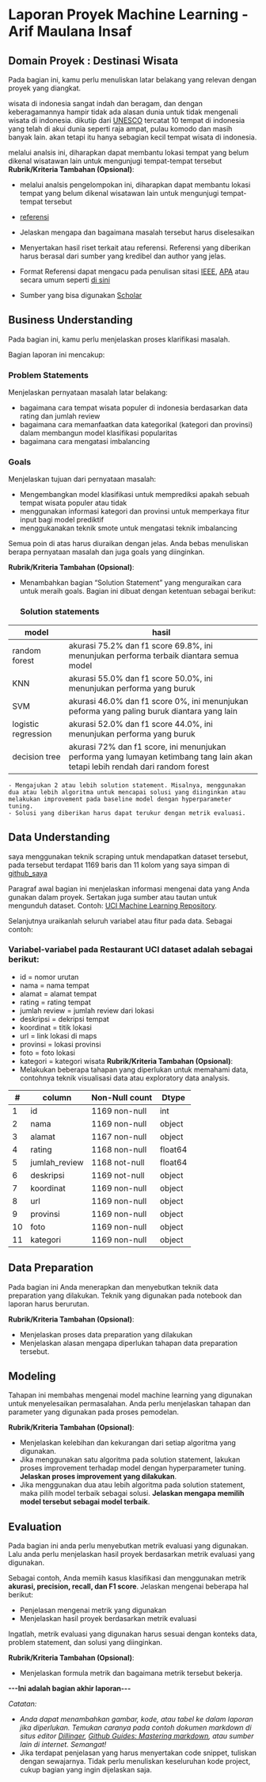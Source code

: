 # Laporan Proyek Machine Learning - Arif Maulana Insaf

## Domain Proyek : Destinasi Wisata

Pada bagian ini, kamu perlu menuliskan latar belakang yang relevan dengan proyek yang diangkat.

wisata di indonesia sangat indah dan beragam, dan dengan keberagamannya hampir tidak ada alasan dunia untuk tidak mengenali wisata di indonesia. dikutip dari [UNESCO](https://whc.unesco.org/en/statesparties/id) tercatat 10 tempat di indonesia yang telah di akui dunia seperti raja ampat, pulau komodo dan masih banyak lain. akan tetapi itu hanya sebagian kecil tempat wisata di indonesia.

melalui analsis ini, diharapkan dapat membantu lokasi tempat yang belum dikenal wisatawan lain untuk mengunjugi tempat-tempat tersebut
**Rubrik/Kriteria Tambahan (Opsional)**:
- melalui analsis pengelompokan ini, diharapkan dapat membantu lokasi tempat yang belum dikenal wisatawan lain untuk mengunjugi tempat-tempat tersebut
- [referensi](https://ejournal.stipram.ac.id/index.php/kepariwisataan/article/view/209)


- Jelaskan mengapa dan bagaimana masalah tersebut harus diselesaikan
- Menyertakan hasil riset terkait atau referensi. Referensi yang diberikan harus berasal dari sumber yang kredibel dan author yang jelas.
- Format Referensi dapat mengacu pada penulisan sitasi [IEEE](https://journals.ieeeauthorcenter.ieee.org/wp-content/uploads/sites/7/IEEE_Reference_Guide.pdf), [APA](https://www.mendeley.com/guides/apa-citation-guide/) atau secara umum seperti [di sini](https://penerbitdeepublish.com/menulis-buku-membuat-sitasi-dengan-mudah/)
- Sumber yang bisa digunakan [Scholar](https://scholar.google.com/)

## Business Understanding

Pada bagian ini, kamu perlu menjelaskan proses klarifikasi masalah.

Bagian laporan ini mencakup:

### Problem Statements

Menjelaskan pernyataan masalah latar belakang:
- bagaimana cara tempat wisata populer di indonesia berdasarkan data rating dan jumlah review
- bagaimana cara memanfaatkan data kategorikal (kategori dan provinsi) dalam membangun model klasifikasi popularitas
- bagaimana cara mengatasi imbalancing

### Goals

Menjelaskan tujuan dari pernyataan masalah:
- Mengembangkan model klasifikasi untuk memprediksi apakah sebuah tempat wisata populer atau tidak
- menggunakan informasi kategori dan provinsi untuk memperkaya fitur input bagi model prediktif
- menggukanakan teknik smote untuk mengatasi teknik imbalancing

Semua poin di atas harus diuraikan dengan jelas. Anda bebas menuliskan berapa pernyataan masalah dan juga goals yang diinginkan.

**Rubrik/Kriteria Tambahan (Opsional)**:


- Menambahkan bagian “Solution Statement” yang menguraikan cara untuk meraih goals. Bagian ini dibuat dengan ketentuan sebagai berikut: 

    ### Solution statements

|model | hasil |
|------|-------|
|random forest| akurasi 75.2% dan f1 score 69.8%, ini menunjukan performa terbaik diantara semua model|
|KNN| akurasi 55.0% dan f1 score 50.0%, ini menunjukan performa yang buruk|
|SVM| akurasi 46.0% dan f1 score 0%, ini menunjukan peforma yang paling buruk diantara yang lain|
logistic regression| akurasi 52.0% dan f1 score 44.0%, ini menunjukan  performa yang buruk|
|decision tree| akurasi 72% dan f1 score, ini menunjukan performa yang lumayan ketimbang tang lain akan tetapi lebih rendah dari random forest|


    - Mengajukan 2 atau lebih solution statement. Misalnya, menggunakan dua atau lebih algoritma untuk mencapai solusi yang diinginkan atau melakukan improvement pada baseline model dengan hyperparameter tuning.
    - Solusi yang diberikan harus dapat terukur dengan metrik evaluasi.

## Data Understanding

saya menggunakan teknik scraping untuk mendapatkan dataset tersebut, pada tersebut terdapat 1169 baris dan 11 kolom yang saya simpan di [github_saya](https://github.com/arif-maulana-insaf/submission-1_mlterapan)

Paragraf awal bagian ini menjelaskan informasi mengenai data yang Anda gunakan dalam proyek. Sertakan juga sumber atau tautan untuk mengunduh dataset. Contoh: [UCI Machine Learning Repository](https://archive.ics.uci.edu/ml/datasets/Restaurant+%26+consumer+data).

Selanjutnya uraikanlah seluruh variabel atau fitur pada data. Sebagai contoh:  

### Variabel-variabel pada Restaurant UCI dataset adalah sebagai berikut:
- id = nomor urutan
- nama = nama tempat
- alamat = alamat tempat
- rating = rating tempat
- jumlah review = jumlah review dari lokasi
- deskripsi = dekripsi tempat
- koordinat = titik lokasi
- url = link lokasi di maps
- provinsi = lokasi provinsi
- foto = foto lokasi
- kategori = kategori wisata
**Rubrik/Kriteria Tambahan (Opsional)**:
- Melakukan beberapa tahapan yang diperlukan untuk memahami data, contohnya teknik visualisasi data atau exploratory data analysis.

| # | column | Non-Null count | Dtype |
|---|--------|----------------|-------|
| 1 | id | 1169 non-null | int |
| 2 | nama | 1169 non-null | object |
| 3 | alamat | 1167 non-null | object |
| 4 | rating | 1168 non-null | float64 |
| 5 | jumlah_review | 1168 not-null | float64 |
| 6 | deskripsi | 1169 not-null | object |
| 7 | koordinat | 1169 non-null | object | 
| 8 | url | 1169 non-null | object | 
| 9 | provinsi| 1169 non-null | object | 
| 10 | foto | 1169 non-null | object | 
| 11 | kategori | 1169 non-null | object | 
## Data Preparation
Pada bagian ini Anda menerapkan dan menyebutkan teknik data preparation yang dilakukan. Teknik yang digunakan pada notebook dan laporan harus berurutan.

**Rubrik/Kriteria Tambahan (Opsional)**: 
- Menjelaskan proses data preparation yang dilakukan
- Menjelaskan alasan mengapa diperlukan tahapan data preparation tersebut.

## Modeling
Tahapan ini membahas mengenai model machine learning yang digunakan untuk menyelesaikan permasalahan. Anda perlu menjelaskan tahapan dan parameter yang digunakan pada proses pemodelan.

**Rubrik/Kriteria Tambahan (Opsional)**: 
- Menjelaskan kelebihan dan kekurangan dari setiap algoritma yang digunakan.
- Jika menggunakan satu algoritma pada solution statement, lakukan proses improvement terhadap model dengan hyperparameter tuning. **Jelaskan proses improvement yang dilakukan**.
- Jika menggunakan dua atau lebih algoritma pada solution statement, maka pilih model terbaik sebagai solusi. **Jelaskan mengapa memilih model tersebut sebagai model terbaik**.

## Evaluation
Pada bagian ini anda perlu menyebutkan metrik evaluasi yang digunakan. Lalu anda perlu menjelaskan hasil proyek berdasarkan metrik evaluasi yang digunakan.

Sebagai contoh, Anda memiih kasus klasifikasi dan menggunakan metrik **akurasi, precision, recall, dan F1 score**. Jelaskan mengenai beberapa hal berikut:
- Penjelasan mengenai metrik yang digunakan
- Menjelaskan hasil proyek berdasarkan metrik evaluasi

Ingatlah, metrik evaluasi yang digunakan harus sesuai dengan konteks data, problem statement, dan solusi yang diinginkan.

**Rubrik/Kriteria Tambahan (Opsional)**: 
- Menjelaskan formula metrik dan bagaimana metrik tersebut bekerja.

**---Ini adalah bagian akhir laporan---**

_Catatan:_
- _Anda dapat menambahkan gambar, kode, atau tabel ke dalam laporan jika diperlukan. Temukan caranya pada contoh dokumen markdown di situs editor [Dillinger](https://dillinger.io/), [Github Guides: Mastering markdown](https://guides.github.com/features/mastering-markdown/), atau sumber lain di internet. Semangat!_
- Jika terdapat penjelasan yang harus menyertakan code snippet, tuliskan dengan sewajarnya. Tidak perlu menuliskan keseluruhan kode project, cukup bagian yang ingin dijelaskan saja.

